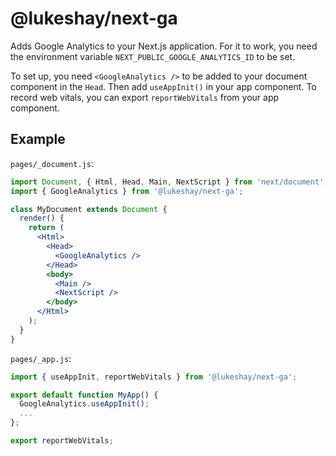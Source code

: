 # @lukeshay/next-ga

Adds Google Analytics to your Next.js application. For it to work, you need the environment variable `NEXT_PUBLIC_GOOGLE_ANALYTICS_ID` to be set.

To set up, you need `<GoogleAnalytics />` to be added to your document component in the `Head`. Then add `useAppInit()` in your app component. To record web vitals, you can export `reportWebVitals` from your app component.

## Example

`pages/_document.js`:

```javascriptreact
import Document, { Html, Head, Main, NextScript } from 'next/document';
import { GoogleAnalytics } from '@lukeshay/next-ga';

class MyDocument extends Document {
  render() {
    return (
      <Html>
        <Head>
          <GoogleAnalytics />
        </Head>
        <body>
          <Main />
          <NextScript />
        </body>
      </Html>
    );
  }
}
```

`pages/_app.js`:

```javascriptreact
import { useAppInit, reportWebVitals } from '@lukeshay/next-ga';

export default function MyApp() {
  GoogleAnalytics.useAppInit();
  ...
};

export reportWebVitals;
```


